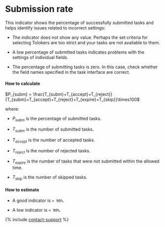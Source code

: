 # Submission rate

This indicator shows the percentage of successfully submitted tasks and helps identify issues related to incorrect settings:

- The indicator does not show any value. Perhaps the set criteria for selecting Tolokers are too strict and your tasks are not available to them.

- A low percentage of submitted tasks indicates problems with the settings of individual fields.

- The percentage of submitting tasks is zero. In this case, check whether the field names specified in the task interface are correct.

#### How to calculate

$P_{subm} = \frac{T_{subm}+T_{accept}+T_{reject}}{T_{subm}+T_{accept}+T_{reject}+T_{expire}+T_{skip}}\times100$

where:

- $P_{subm}$ is the percentage of submitted tasks.

- $T_{subm}$ is the number of submitted tasks.

- $T_{accept}$ is the number of accepted tasks.

- $T_{reject}$ is the number of rejected tasks.

- $T_{expire}$ is the number of tasks that were not submitted within the allowed time.

- $T_{skip}$ is the number of skipped tasks.

#### How to estimate

- A good indicator is `> 90%`.

- A low indicator is `< 90%`.

{% include [contact-support](../../_includes/contact-support-help.md) %}